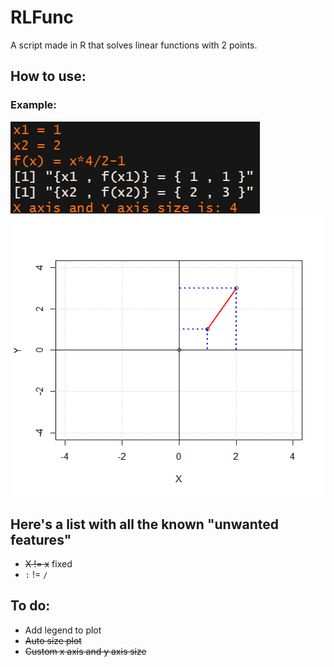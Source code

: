 # RLFunc
A script made in R that solves linear functions with 2 points.

## How to use:
### Example:
![text_ex](/images/text_input_and_output.PNG)
![plot_ex](/images/plot_output.png)


## Here's a list with all the known "unwanted features"
- ~~X != x~~ fixed
- `:` != `/`

## To do:
- Add legend to plot
- ~~Auto size plot~~ 
- ~~Custom x axis and y axis size~~
